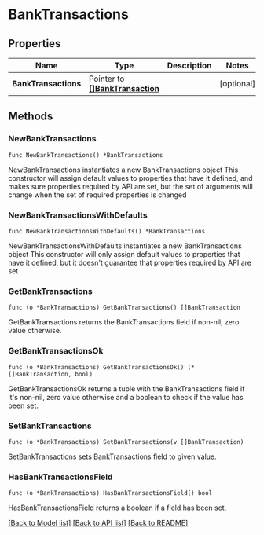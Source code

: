 # BankTransactions

## Properties

Name | Type | Description | Notes
------------ | ------------- | ------------- | -------------
**BankTransactions** | Pointer to [**[]BankTransaction**](BankTransaction.md) |  | [optional] 

## Methods

### NewBankTransactions

`func NewBankTransactions() *BankTransactions`

NewBankTransactions instantiates a new BankTransactions object
This constructor will assign default values to properties that have it defined,
and makes sure properties required by API are set, but the set of arguments
will change when the set of required properties is changed

### NewBankTransactionsWithDefaults

`func NewBankTransactionsWithDefaults() *BankTransactions`

NewBankTransactionsWithDefaults instantiates a new BankTransactions object
This constructor will only assign default values to properties that have it defined,
but it doesn't guarantee that properties required by API are set

### GetBankTransactions

`func (o *BankTransactions) GetBankTransactions() []BankTransaction`

GetBankTransactions returns the BankTransactions field if non-nil, zero value otherwise.

### GetBankTransactionsOk

`func (o *BankTransactions) GetBankTransactionsOk() (*[]BankTransaction, bool)`

GetBankTransactionsOk returns a tuple with the BankTransactions field if it's non-nil, zero value otherwise
and a boolean to check if the value has been set.

### SetBankTransactions

`func (o *BankTransactions) SetBankTransactions(v []BankTransaction)`

SetBankTransactions sets BankTransactions field to given value.

### HasBankTransactionsField

`func (o *BankTransactions) HasBankTransactionsField() bool`

HasBankTransactionsField returns a boolean if a field has been set.


[[Back to Model list]](../README.md#documentation-for-models) [[Back to API list]](../README.md#documentation-for-api-endpoints) [[Back to README]](../README.md)


